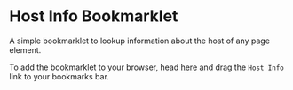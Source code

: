 # Host Info Bookmarklet

A simple bookmarklet to lookup information about the host of any page element.

To add the bookmarklet to your browser, head
[here](http://gruns.github.io/HostInfoBookmarklet) and drag the `Host
Info` link to your bookmarks bar.